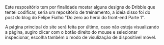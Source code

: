 Este respositório tem por finalidade mostar alguns designs do Dribble que tentei codificar, seria um repositório de treinamento, a ideia disso foi do post do blog do Felipe Fialho "Do zero ao herói do front-end Parte 1".

A página principal do site será feita por último, caso não esteja visualizando a página, sugiro clicar com o botão direito do mouse e selecionar inspecionar, escolha também o modo de visulização de dispositível móvel.
